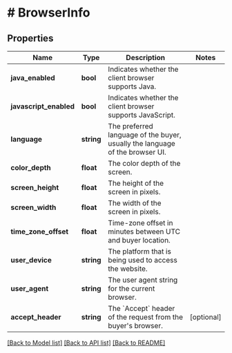 # # BrowserInfo

## Properties

Name | Type | Description | Notes
------------ | ------------- | ------------- | -------------
**java_enabled** | **bool** | Indicates whether the client browser supports Java. |
**javascript_enabled** | **bool** | Indicates whether the client browser supports JavaScript. |
**language** | **string** | The preferred language of the buyer, usually the language of the browser UI. |
**color_depth** | **float** | The color depth of the screen. |
**screen_height** | **float** | The height of the screen in pixels. |
**screen_width** | **float** | The width of the screen in pixels. |
**time_zone_offset** | **float** | Time-zone offset in minutes between UTC and buyer location. |
**user_device** | **string** | The platform that is being used to access the website. |
**user_agent** | **string** | The user agent string for the current browser. |
**accept_header** | **string** | The &#x60;Accept&#x60; header of the request from the buyer&#39;s browser. | [optional]

[[Back to Model list]](../../README.md#models) [[Back to API list]](../../README.md#endpoints) [[Back to README]](../../README.md)
